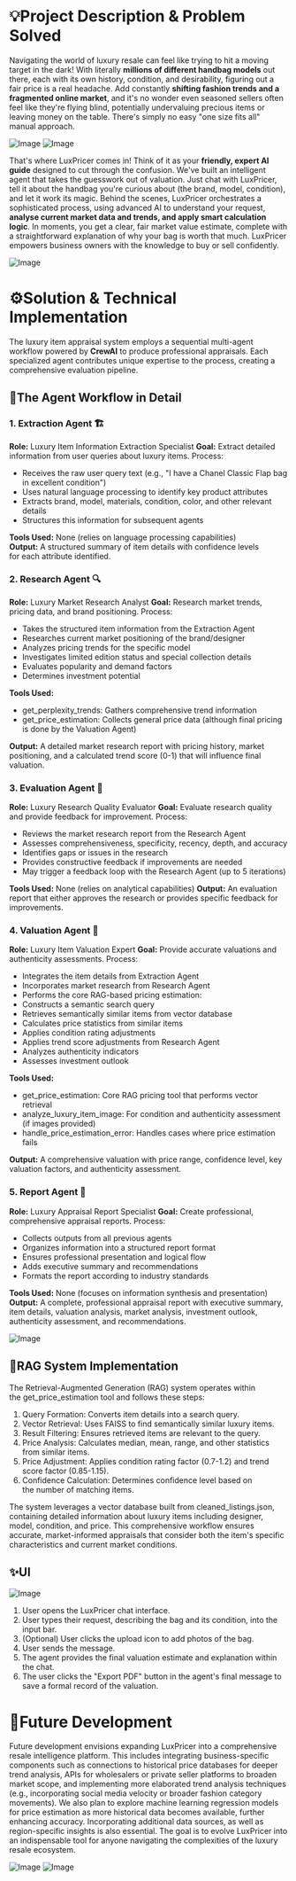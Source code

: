 # 💡Project Description & Problem Solved
Navigating the world of luxury resale can feel like trying to hit a moving target in the dark! With literally **millions of different handbag models** out there, each with its own history, condition, and desirability, figuring out a fair price is a real headache. Add constantly **shifting fashion trends and a fragmented online market**, and it's no wonder even seasoned sellers often feel like they're flying blind, potentially undervaluing precious items or leaving money on the table. There's simply no easy "one size fits all" manual approach.

![Image](https://github.com/user-attachments/assets/91f1c516-d4cf-465b-ab13-914e1e4cd859)
![Image](https://github.com/user-attachments/assets/e050fb5d-bbe2-4496-b302-c1511a84e01a)

That's where LuxPricer comes in! Think of it as your **friendly, expert AI guide** designed to cut through the confusion. We've built an intelligent agent that takes the guesswork out of valuation. Just chat with LuxPricer, tell it about the handbag you're curious about (the brand, model, condition), and let it work its magic. Behind the scenes, LuxPricer orchestrates a sophisticated process, using advanced AI to understand your request, **analyse current market data and trends, and apply smart calculation logic**. In moments, you get a clear, fair market value estimate, complete with a straightforward explanation of why your bag is worth that much. LuxPricer empowers business owners with the knowledge to buy or sell confidently.

![Image](https://github.com/user-attachments/assets/8fc584e1-0661-4a52-a268-91304254ee3f)

# ⚙Solution & Technical Implementation
The luxury item appraisal system employs a sequential multi-agent workflow powered by **CrewAI** to produce professional appraisals. Each specialized agent contributes unique expertise to the process, creating a comprehensive evaluation pipeline.

## 🤖The Agent Workflow in Detail
### 1. Extraction Agent 🏗
**Role:** Luxury Item Information Extraction Specialist
**Goal:** Extract detailed information from user queries about luxury items.
Process:

- Receives the raw user query text (e.g., "I have a Chanel Classic Flap bag in excellent condition")
- Uses natural language processing to identify key product attributes
- Extracts brand, model, materials, condition, color, and other relevant details
- Structures this information for subsequent agents

**Tools Used:** None (relies on language processing capabilities)
**Output:** A structured summary of item details with confidence levels for each attribute identified.

### 2. Research Agent 🔍
**Role:** Luxury Market Research Analyst
**Goal:** Research market trends, pricing data, and brand positioning.
Process:

- Takes the structured item information from the Extraction Agent
- Researches current market positioning of the brand/designer
- Analyzes pricing trends for the specific model
- Investigates limited edition status and special collection details
- Evaluates popularity and demand factors
- Determines investment potential

**Tools Used:**
- get_perplexity_trends: Gathers comprehensive trend information
- get_price_estimation: Collects general price data (although final pricing is done by the Valuation Agent)

**Output:** A detailed market research report with pricing history, market positioning, and a calculated trend score (0-1) that will influence final valuation.

### 3. Evaluation Agent 🔂
**Role:** Luxury Research Quality Evaluator
**Goal:** Evaluate research quality and provide feedback for improvement.
Process:

- Reviews the market research report from the Research Agent
- Assesses comprehensiveness, specificity, recency, depth, and accuracy
- Identifies gaps or issues in the research
- Provides constructive feedback if improvements are needed
- May trigger a feedback loop with the Research Agent (up to 5 iterations)

**Tools Used:** None (relies on analytical capabilities)
**Output:** An evaluation report that either approves the research or provides specific feedback for improvements.

### 4. Valuation Agent 🔢
**Role:** Luxury Item Valuation Expert
**Goal:** Provide accurate valuations and authenticity assessments.
Process:

- Integrates the item details from Extraction Agent
- Incorporates market research from Research Agent
- Performs the core RAG-based pricing estimation:
- Constructs a semantic search query
- Retrieves semantically similar items from vector database
- Calculates price statistics from similar items
- Applies condition rating adjustments
- Applies trend score adjustments from Research Agent
- Analyzes authenticity indicators
- Assesses investment outlook

**Tools Used:**
- get_price_estimation: Core RAG pricing tool that performs vector retrieval
- analyze_luxury_item_image: For condition and authenticity assessment (if images provided)
- handle_price_estimation_error: Handles cases where price estimation fails

**Output:** A comprehensive valuation with price range, confidence level, key valuation factors, and authenticity assessment.

### 5. Report Agent 📝
**Role:** Luxury Appraisal Report Specialist
**Goal:** Create professional, comprehensive appraisal reports.
Process:

- Collects outputs from all previous agents
- Organizes information into a structured report format
- Ensures professional presentation and logical flow
- Adds executive summary and recommendations
- Formats the report according to industry standards

**Tools Used:** None (focuses on information synthesis and presentation)
**Output:** A complete, professional appraisal report with executive summary, item details, valuation analysis, market analysis, investment outlook, authenticity assessment, and recommendations.

![Image](https://github.com/user-attachments/assets/b6f731e0-9a5c-459e-86ce-6256f303df2d)

## 🔎RAG System Implementation
The Retrieval-Augmented Generation (RAG) system operates within the get_price_estimation tool and follows these steps:

1. Query Formation: Converts item details into a search query.
2. Vector Retrieval: Uses FAISS to find semantically similar luxury items.
3. Result Filtering: Ensures retrieved items are relevant to the query.
4. Price Analysis: Calculates median, mean, range, and other statistics from similar items.
5. Price Adjustment: Applies condition rating factor (0.7-1.2) and trend score factor (0.85-1.15).
6. Confidence Calculation: Determines confidence level based on the number of matching items.

The system leverages a vector database built from cleaned_listings.json, containing detailed information about luxury items including designer, model, condition, and price.
This comprehensive workflow ensures accurate, market-informed appraisals that consider both the item's specific characteristics and current market conditions.

## ✨UI

![Image](https://github.com/user-attachments/assets/91864e08-c819-4a60-a971-e39fbb384a19)

1. User opens the LuxPricer chat interface.
2. User types their request, describing the bag and its condition, into the input bar.
3. (Optional) User clicks the upload icon to add photos of the bag.
4. User sends the message.
5. The agent provides the final valuation estimate and explanation within the chat.
6. The user clicks the "Export PDF" button in the agent's final message to save a formal record of the valuation.

# 🚀Future Development
Future development envisions expanding LuxPricer into a comprehensive resale intelligence platform. This includes integrating business-specific components such as connections to historical price databases for deeper trend analysis, APIs for wholesalers or private seller platforms to broaden market scope, and implementing more elaborated trend analysis techniques (e.g., incorporating social media velocity or broader fashion category movements). We also plan to explore machine learning regression models for price estimation as more historical data becomes available, further enhancing accuracy. Incorporating additional data sources, as well as region-specific insights is also essential. The goal is to evolve LuxPricer into an indispensable tool for anyone navigating the complexities of the luxury resale ecosystem.

![Image](https://github.com/user-attachments/assets/b0e05bbd-3d49-428f-a9f3-185bbd60d845)
![Image](https://github.com/user-attachments/assets/f6fbb46c-11fd-4a7f-8286-12dd54eece85)
